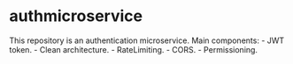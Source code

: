 # authmicroservice
This repository is an authentication microservice.  Main components:  - JWT token. - Clean architecture. - RateLimiting. - CORS. - Permissioning.
